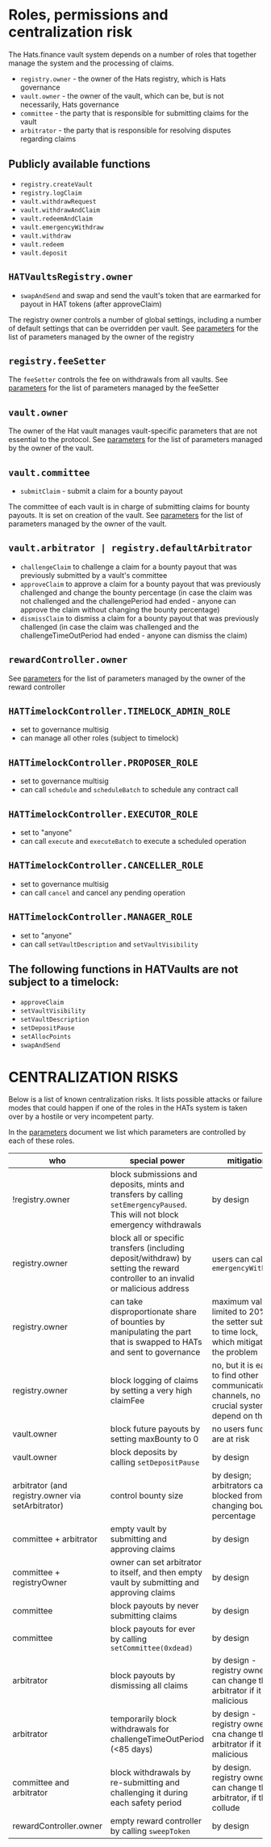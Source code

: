 # Roles, permissions and centralization risk

The Hats.finance vault system depends on a number of roles that together manage the system and the processing of claims.

- `registry.owner` - the owner of the Hats registry, which is Hats governance
- `vault.owner` - the owner of the vault, which can be, but is not necessarily, Hats governance
- `committee` - the party that is responsible for submitting claims for the vault
- `arbitrator` - the party that is responsible for resolving disputes regarding claims


## Publicly available functions

- `registry.createVault`
- `registry.logClaim`
- `vault.withdrawRequest`
- `vault.withdrawAndClaim`
- `vault.redeemAndClaim`
- `vault.emergencyWithdraw`
- `vault.withdraw`
- `vault.redeem`
- `vault.deposit`


## `HATVaultsRegistry.owner`

- `swapAndSend` and swap and send the vault's token that are earmarked for payout in HAT tokens (after approveClaim)

The registry owner controls a number of global settings, including a number of default settings that can be overridden per vault. 
See [parameters](./parameters.md) for the list of parameters managed by the owner of the registry


## `registry.feeSetter`

The `feeSetter` controls the fee on withdrawals from all vaults. 
See [parameters](./parameters.md) for the list of parameters managed by the feeSetter


## `vault.owner`

The owner of the Hat vault manages vault-specific parameters that are not essential to the protocol. 
See [parameters](./parameters.md) for the list of parameters managed by the owner of the vault. 


## `vault.committee`

- `submitClaim` - submit a claim for a bounty payout

The committee of each vault is in charge of submitting claims for bounty payouts. It is set on creation of the vault.
See [parameters](./parameters.md) for the list of parameters managed by the owner of the vault.


## `vault.arbitrator | registry.defaultArbitrator`

- `challengeClaim` to challenge a claim for a bounty payout that was previously submitted by a vault's committee
- `approveClaim` to approve a claim for a bounty payout that was previously challenged and change the bounty percentage (in case the claim was not challenged and the challengePeriod had ended - anyone can approve the claim without changing the bounty percentage)
- `dismissClaim` to dismiss a claim for a bounty payout that was previously challenged (in case the claim was challenged and the challengeTimeOutPeriod had ended - anyone can dismiss the claim)


## `rewardController.owner`

See [parameters](./parameters.md) for the list of parameters managed by the owner of the reward controller


## `HATTimelockController.TIMELOCK_ADMIN_ROLE`

- set to governance multisig
- can manage all other roles (subject to timelock)

## `HATTimelockController.PROPOSER_ROLE`

- set to governance multisig
- can call `schedule` and `scheduleBatch` to schedule any contract call

## `HATTimelockController.EXECUTOR_ROLE`

- set to "anyone"
- can call `execute` and `executeBatch` to execute a scheduled operation

## `HATTimelockController.CANCELLER_ROLE`

- set to governance multisig
- can call `cancel` and cancel any pending operation

## `HATTimelockController.MANAGER_ROLE`

- set to "anyone"
- can call `setVaultDescription` and `setVaultVisibility`


## The following functions in HATVaults are **not** subject to a timelock:
  - `approveClaim`
  - `setVaultVisibility`
  - `setVaultDescription`
  - `setDepositPause`
  - `setAllocPoints`
  - `swapAndSend`


# CENTRALIZATION RISKS

Below is a list of known centralization risks. It lists possible attacks or failure modes that could happen if one of the roles in the HATs system is taken over by a hostile or very incompetent party. 



In the [parameters](./parameters.md) document we list which parameters are controlled by each of these roles.

|who|special power|mitigation|
|-|-|-|
!registry.owner|block submissions and deposits, mints and transfers by calling `setEmergencyPaused`. This will not block emergency withdrawals |by design| 
|registry.owner|block all or specific transfers (including deposit/withdraw) by setting the reward controller to an invalid or malicious address|users can call `emergencyWithdraw`|
|registry.owner|can take disproportionate share of bounties by manipulating the part that is swapped to HATs and sent to governance |maximum value is limited to 20%, the setter subject to time lock, which mitigates the problem|
|registry.owner|block logging of claims by setting a very high claimFee|no, but it is easy to find other communication channels, no crucial systems depend on that
|vault.owner|block future payouts by setting maxBounty to 0|no users funds are at risk 
|vault.owner|block deposits by calling `setDepositPause`|by design|
|arbitrator (and registry.owner via setArbitrator)|control bounty size|by design; arbitrators can be blocked from changing bounty percentage |
| committee + arbitrator |empty vault by submitting and approving claims|by design|
| committee  + registryOwner |owner can set arbitrator to itself, and then empty vault by submitting and approving claims|by design|
|committee|block payouts by never submitting claims|by design|
|committee|block payouts for ever by calling `setCommittee(0xdead)`|by design|
|arbitrator|block payouts by dismissing all claims|by design - registry owner can change the arbitrator if it is malicious|
|arbitrator|temporarily block withdrawals for challengeTimeOutPeriod (<85 days)|by design - registry owner cna change the arbitrator if it is malicious|
|committee and arbitrator|block withdrawals by re-submitting and challenging it during each safety period|by design. registry owner can change the arbitrator, if they collude
|rewardController.owner|empty reward controller by calling `sweepToken`|by design| 
